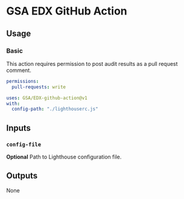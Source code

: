 # GSA EDX GitHub Action

## Usage

### Basic

This action requires permission to post audit results as a pull request comment.

```yaml
permissions:
  pull-requests: write
```

```yaml
uses: GSA/EDX-github-action@v1
with:
  config-path: "./lighthouserc.js"
```

## Inputs

### `config-file`

**Optional** Path to Lighthouse configuration file.

## Outputs

None
